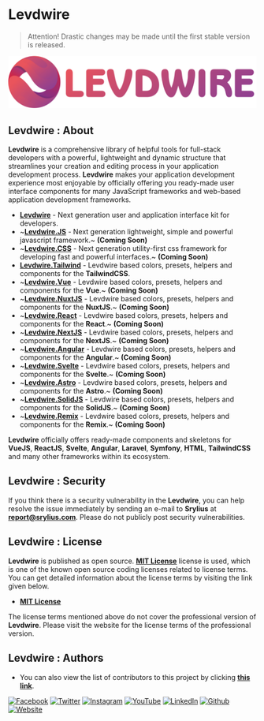 # Levdwire

> Attention! Drastic changes may be made until the first stable version is released.

<p align="center">
  <picture>
    <source media="(prefers-color-scheme: dark)" srcset="https://raw.githubusercontent.com/levdwire/design/6de341e7c333c97075156c3b3a6f9e2db582d48a/Logo/RGB/SVG/levdwire-colored.svg">
    <source media="(prefers-color-scheme: light)" srcset="https://raw.githubusercontent.com/levdwire/design/6de341e7c333c97075156c3b3a6f9e2db582d48a/Logo/RGB/SVG/levdwire-colored.svg">
    <img alt="Levdwire" src="https://raw.githubusercontent.com/levdwire/design/6de341e7c333c97075156c3b3a6f9e2db582d48a/Logo/RGB/SVG/levdwire-colored.svg" width="700">
  </picture>
</p>

## Levdwire : About

**Levdwire** is a comprehensive library of helpful tools for full-stack developers with a powerful, lightweight and dynamic structure that streamlines your creation and editing process in your application development process. **Levdwire** makes your application development experience most enjoyable by officially offering you ready-made user interface components for many JavaScript frameworks and web-based application development frameworks.

- [**Levdwire**](https://github.com/levdwire/levdwire) - Next generation user and application interface kit for developers.
- ~[**Levdwire.JS**](https://github.com/levdwire/levdwire-js) - Next generation lightweight, simple and powerful javascript framework.~ **(Coming Soon)**
- ~[**Levdwire.CSS**](https://github.com/levdwire/levdwire-css) - Next generation utility-first css framework for developing fast and powerful interfaces.~ **(Coming Soon)**
- [**Levdwire.Tailwind**](https://github.com/levdwire/tailwind) - Levdwire based colors, presets, helpers and components for the **TailwindCSS**.
- ~[**Levdwire.Vue**](https://github.com/levdwire/vue) - Levdwire based colors, presets, helpers and components for the **Vue**.~ **(Coming Soon)**
- ~[**Levdwire.NuxtJS**](https://github.com/levdwire/nuxtjs) - Levdwire based colors, presets, helpers and components for the **NuxtJS**.~ **(Coming Soon)**
- ~[**Levdwire.React**](https://github.com/levdwire/react) - Levdwire based colors, presets, helpers and components for the **React**.~ **(Coming Soon)**
- ~[**Levdwire.NextJS**](https://github.com/levdwire/nextjs) - Levdwire based colors, presets, helpers and components for the **NextJS**.~ **(Coming Soon)**
- ~[**Levdwire.Angular**](https://github.com/levdwire/angular) - Levdwire based colors, presets, helpers and components for the **Angular**.~ **(Coming Soon)**
- ~[**Levdwire.Svelte**](https://github.com/levdwire/svelte) - Levdwire based colors, presets, helpers and components for the **Svelte**.~ **(Coming Soon)**
- ~[**Levdwire.Astro**](https://github.com/levdwire/astro) - Levdwire based colors, presets, helpers and components for the **Astro**.~ **(Coming Soon)**
- ~[**Levdwire.SolidJS**](https://github.com/levdwire/solidjs) - Levdwire based colors, presets, helpers and components for the **SolidJS**.~ **(Coming Soon)**
- ~[**Levdwire.Remix**](https://github.com/levdwire/remix) - Levdwire based colors, presets, helpers and components for the **Remix**.~ **(Coming Soon)**

**Levdwire** officially offers ready-made components and skeletons for **VueJS**, **ReactJS**, **Svelte**, **Angular**, **Laravel**, **Symfony**, **HTML**, **TailwindCSS** and many other frameworks within its ecosystem.

## Levdwire : Security
If you think there is a security vulnerability in the **Levdwire**, you can help resolve the
issue immediately by sending an e-mail to **Srylius** at **<report@srylius.com>**. Please do
not publicly post security vulnerabilities.

## Levdwire : License
**Levdwire** is published as open source. **[MIT License](license.md)** license is used, which
is one of the known open source coding licenses related to license terms. You can get detailed information
about the license terms by visiting the link given below.

- **[MIT License](license.md)**

The license terms mentioned above do not cover the professional version of **Levdwire**. Please visit the website for the license terms of the professional version.

## Levdwire : Authors
- You can also view the list of contributors to this project by clicking **[this link](https://github.com/levdwire/levdwire/graphs/contributors)**.

[![Facebook](https://img.shields.io/static/v1?message=srylius&style=for-the-badge&logo=facebook&labelColor=1367d4&color=1877F2&logoColor=white&label=%20)](https://facebook.com/srylius)
[![Twitter](https://img.shields.io/static/v1?message=srylius&style=for-the-badge&logo=x&labelColor=1886c9&color=1DA1F2&logoColor=white&label=%20)](https://twitter.com/srylius)
[![Instagram](https://img.shields.io/static/v1?message=srylius&style=for-the-badge&logo=instagram&labelColor=ad2491&color=C32AA3&logoColor=white&label=%20)](https://instagram.com/srylius)
[![YouTube](https://img.shields.io/static/v1?message=srylius&style=for-the-badge&logo=youtube&labelColor=b30202&color=FF0000&logoColor=white&label=%20)](https://youtube.com/@srylius)
[![LinkedIn](https://img.shields.io/static/v1?message=srylius&style=for-the-badge&logo=linkedin&labelColor=0856a3&color=0A66C2&logoColor=white&label=%20)](https://linkedin.com/company/srylius)
[![Github](https://img.shields.io/static/v1?message=srylius&style=for-the-badge&logo=github&labelColor=0f0f0f&color=161717&logoColor=white&label=%20)](https://github.com/srylius)
[![Website](https://img.shields.io/static/v1?message=srylius&style=for-the-badge&logo=dribbble&labelColor=cc5c33&color=eb6a3b&logoColor=white&label=%20)](https://srylius.com)
